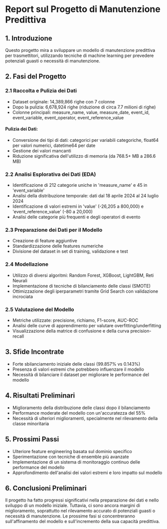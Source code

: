 # Report sul Progetto di Manutenzione Predittiva

## 1. Introduzione
Questo progetto mira a sviluppare un modello di manutenzione predittiva per trasmettitori, utilizzando tecniche di machine learning per prevedere potenziali guasti o necessità di manutenzione.

## 2. Fasi del Progetto

### 2.1 Raccolta e Pulizia dei Dati
- Dataset originale: 14,389,866 righe con 7 colonne
- Dopo la pulizia: 6,678,924 righe (riduzione di circa 7.7 milioni di righe)
- Colonne principali: measure_name, value, measure_date, event_id, event_variable, event_operator, event_reference_value

#### Pulizia dei Dati:
- Conversione dei tipi di dati: categorici per variabili categoriche, float64 per valori numerici, datetime64 per date
- Gestione dei valori mancanti
- Riduzione significativa dell'utilizzo di memoria (da 768.5+ MB a 286.6 MB)

### 2.2 Analisi Esplorativa dei Dati (EDA)
- Identificazione di 212 categorie uniche in 'measure_name' e 45 in 'event_variable'
- Analisi della distribuzione temporale: dati dal 18 aprile 2024 al 24 luglio 2024
- Identificazione di valori estremi in 'value' (-26,205 a 800,000) e 'event_reference_value' (-80 a 20,000)
- Analisi delle categorie più frequenti e degli operatori di evento

### 2.3 Preparazione dei Dati per il Modello
- Creazione di feature aggiuntive
- Standardizzazione delle features numeriche
- Divisione del dataset in set di training, validazione e test

### 2.4 Modellazione
- Utilizzo di diversi algoritmi: Random Forest, XGBoost, LightGBM, Reti Neurali
- Implementazione di tecniche di bilanciamento delle classi (SMOTE)
- Ottimizzazione degli iperparametri tramite Grid Search con validazione incrociata

### 2.5 Valutazione del Modello
- Metriche utilizzate: precisione, richiamo, F1-score, AUC-ROC
- Analisi delle curve di apprendimento per valutare overfitting/underfitting
- Visualizzazione della matrice di confusione e della curva precision-recall

## 3. Sfide Incontrate
- Forte sbilanciamento iniziale delle classi (99.857% vs 0.143%)
- Presenza di valori estremi che potrebbero influenzare il modello
- Necessità di bilanciare il dataset per migliorare le performance del modello

## 4. Risultati Preliminari
- Miglioramento della distribuzione delle classi dopo il bilanciamento
- Performance moderate del modello con un'accuratezza del 55%
- Necessità di ulteriori miglioramenti, specialmente nel rilevamento della classe minoritaria

## 5. Prossimi Passi
- Ulteriore feature engineering basata sul dominio specifico
- Sperimentazione con tecniche di ensemble più avanzate
- Implementazione di un sistema di monitoraggio continuo delle performance del modello
- Approfondimento dell'analisi dei valori estremi e loro impatto sul modello

## 6. Conclusioni Preliminari
Il progetto ha fatto progressi significativi nella preparazione dei dati e nello sviluppo di un modello iniziale. Tuttavia, ci sono ancora margini di miglioramento, soprattutto nel rilevamento accurato di potenziali guasti o necessità di manutenzione. Le prossime fasi si concentreranno sull'affinamento del modello e sull'incremento della sua capacità predittiva.
